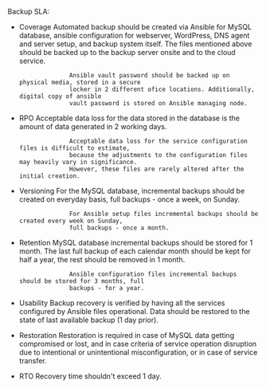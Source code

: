 Backup SLA:

- Coverage			Automated backup should be created via Ansible for MySQL database, ansible 
                    configuration for webserver, WordPress, DNS agent and server setup, and backup 
					system itself. The files mentioned above should be backed up to the backup 
					server onsite and to the cloud service.
					
					Ansible vault password should be backed up on physical media, stored in a secure 
					locker in 2 different ofice locations. Additionally, digital copy of ansible 
					vault password is stored on Ansible managing node.
					
- RPO				Acceptable data loss for the data stored in the database is the amount of data
                    generated in 2 working days.
					
					Acceptable data loss for the service configuration files is difficult to estimate,
					because the adjustments to the configuration files may heavily vary in significance.
					However, these files are rarely altered after the initial creation.


- Versioning		For the MySQL database, incremental backups should be created on everyday basis,
                    full backups - once a week, on Sunday.
					
					For Ansible setup files incremental backups should be created every week on Sunday,
					full backups - once a month.

- Retention			MySQL database incremental backups should be stored for 1 month. The last full backup
                    of each calendar month should be kept for half a year, the rest should be removed in 
					1 month.
					
					Ansible configuration files incremental backups should be stored for 3 months, full 
                    backups - for a year.

- Usability			Backup recovery is verified by having all the services configured by Ansible files
                    operational. Data should be restored to the state of last available backup (1 day 
					prior).

- Restoration       Restoration is required in case of MySQL data getting compromised or lost, and in case
  criteria		    of service operation disruption due to intentional or unintentional misconfiguration,
                    or in case of service transfer.

- RTO				Recovery time shouldn't exceed 1 day.